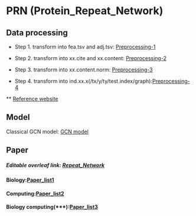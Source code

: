 # PRN (Protein_Repeat_Network)

## Data processing

* Step 1. transform into fea.tsv and adj.tsv: [Preprocessing-1](https://github.com/RepeatNetwork/protein/blob/main/script/multilabel/to_adj_fea.py)

* Step 2. transform into xx.cite and xx.content: [Preprocessing-2](https://github.com/RepeatNetwork/protein/blob/main/script/multilabel/to_cite_content.py)

* Step 3. transform into xx.content.norm: [Preprocessing-3](https://github.com/RepeatNetwork/protein/blob/main/script/multilabel/normalization.py)

* Step 4. transform into ind.xx.x(/tx/y/ty/test.index/graph):[Preprocessing-4](https://github.com/RepeatNetwork/protein/blob/main/script/multilabel/to_plantoid_data.py)

** [Reference website](https://github.com/NIRVANALAN/gcn_analysis/blob/master/notebook/Plantenoid%20Citation%20Data%20Format%20Transformation.ipynb)


## Model
Classical GCN model: [GCN model](https://github.com/user8831222/protein_repeat_network/tree/main/model)


## Paper
##### Editable overleaf link: [Repeat_Network](https://www.overleaf.com/2396985619scdmrksxzjzy)

#### Biology:[Paper_list1](https://github.com/RepeatNetwork/protein/tree/main/paper/Experimental)

#### Computing:[Paper_list2](https://github.com/RepeatNetwork/protein/tree/main/paper/Computional)

#### Biology computing(***):[Paper_list3](https://github.com/RepeatNetwork/protein/tree/main/paper/Ex%2BCom)

